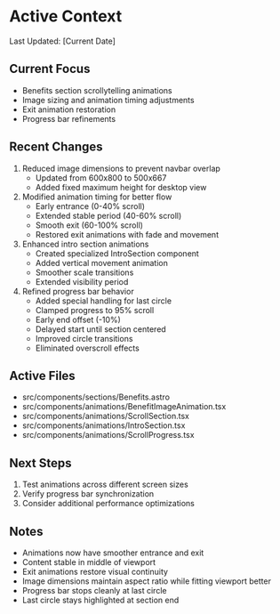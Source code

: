 # Active Context

Last Updated: [Current Date]

## Current Focus

- Benefits section scrollytelling animations
- Image sizing and animation timing adjustments
- Exit animation restoration
- Progress bar refinements

## Recent Changes

1. Reduced image dimensions to prevent navbar overlap
   - Updated from 600x800 to 500x667
   - Added fixed maximum height for desktop view
2. Modified animation timing for better flow
   - Early entrance (0-40% scroll)
   - Extended stable period (40-60% scroll)
   - Smooth exit (60-100% scroll)
   - Restored exit animations with fade and movement
3. Enhanced intro section animations
   - Created specialized IntroSection component
   - Added vertical movement animation
   - Smoother scale transitions
   - Extended visibility period
4. Refined progress bar behavior
   - Added special handling for last circle
   - Clamped progress to 95% scroll
   - Early end offset (-10%)
   - Delayed start until section centered
   - Improved circle transitions
   - Eliminated overscroll effects

## Active Files

- src/components/sections/Benefits.astro
- src/components/animations/BenefitImageAnimation.tsx
- src/components/animations/ScrollSection.tsx
- src/components/animations/IntroSection.tsx
- src/components/animations/ScrollProgress.tsx

## Next Steps

1. Test animations across different screen sizes
2. Verify progress bar synchronization
3. Consider additional performance optimizations

## Notes

- Animations now have smoother entrance and exit
- Content stable in middle of viewport
- Exit animations restore visual continuity
- Image dimensions maintain aspect ratio while fitting viewport better
- Progress bar stops cleanly at last circle
- Last circle stays highlighted at section end

